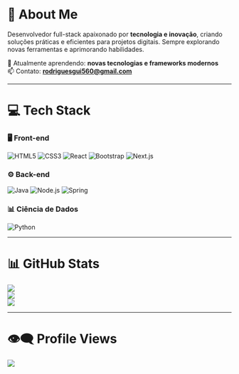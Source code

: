 # 💫 About Me  
Desenvolvedor full-stack apaixonado por **tecnologia e inovação**, criando soluções práticas e eficientes para projetos digitais. Sempre explorando novas ferramentas e aprimorando habilidades.  

🌱 Atualmente aprendendo: **novas tecnologias e frameworks modernos**  
📫 Contato: **rodriguesgui560@gmail.com**  

---

# 💻 Tech Stack  

### 🖥️ Front-end
![HTML5](https://img.shields.io/badge/HTML5-%23E34F26?style=for-the-badge&logo=html5&logoColor=white) 
![CSS3](https://img.shields.io/badge/CSS3-%231572B6?style=for-the-badge&logo=css3&logoColor=white) 
![React](https://img.shields.io/badge/React-%2320232a?style=for-the-badge&logo=react&logoColor=%2361DAFB) 
![Bootstrap](https://img.shields.io/badge/Bootstrap-%238511FA?style=for-the-badge&logo=bootstrap&logoColor=white) 
![Next.js](https://img.shields.io/badge/Next.js-black?style=for-the-badge&logo=next.js&logoColor=white)  

### ⚙️ Back-end
![Java](https://img.shields.io/badge/Java-%23ED8B00?style=for-the-badge&logo=openjdk&logoColor=white) 
![Node.js](https://img.shields.io/badge/Node.js-6DA55F?style=for-the-badge&logo=node.js&logoColor=white) 
![Spring](https://img.shields.io/badge/Spring-%236DB33F?style=for-the-badge&logo=spring&logoColor=white)  

### 📊 Ciência de Dados
![Python](https://img.shields.io/badge/Python-%2314354C?style=for-the-badge&logo=python&logoColor=white)  

---

# 📊 GitHub Stats  
![](https://github-readme-stats.vercel.app/api?username=GuiRodriSil&theme=dark&hide_border=false&include_all_commits=false&count_private=true)<br>
![](https://nirzak-streak-stats.vercel.app/?user=GuiRodriSil&theme=dark&hide_border=false)<br>
![](https://github-readme-stats.vercel.app/api/top-langs/?username=GuiRodriSil&theme=dark&hide_border=false&include_all_commits=false&count_private=true&layout=compact)  

---

# 👁‍🗨 Profile Views  
[![](https://visitcount.itsvg.in/api?id=GuiRodriSil&icon=0&color=0)](https://visitcount.itsvg.in)  
